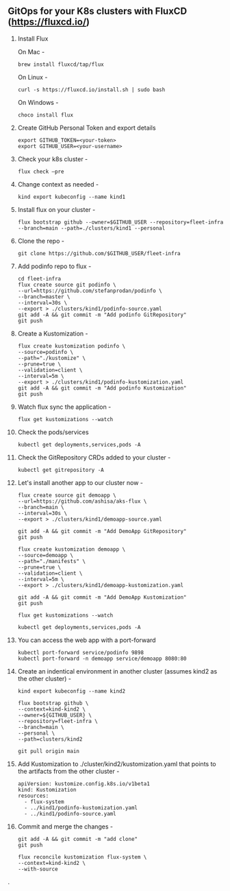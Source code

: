 ## GitOps for your K8s clusters with FluxCD (https://fluxcd.io/)
1.	Install Flux

    On Mac -
    ```
    brew install fluxcd/tap/flux
    ```
    On Linux -
    ```
    curl -s https://fluxcd.io/install.sh | sudo bash
    ```
    On Windows -
    ```
    choco install flux
    ```
2.	Create GitHub Personal Token and export details
    ```
    export GITHUB_TOKEN=<your-token>
    export GITHUB_USER=<your-username>
    ```
3.	Check your k8s cluster -
    ```
    flux check –pre
    ```
4.	Change context as needed -
    ```
    kind export kubeconfig --name kind1
    ```
5.	Install flux on your cluster -
    ```
    flux bootstrap github --owner=$GITHUB_USER --repository=fleet-infra --branch=main --path=./clusters/kind1 --personal
    ```
6.	Clone the repo -
    ```
    git clone https://github.com/$GITHUB_USER/fleet-infra
    ```
7.	Add podinfo repo to flux -
    ```
    cd fleet-infra
    flux create source git podinfo \
    --url=https://github.com/stefanprodan/podinfo \
    --branch=master \
    --interval=30s \
    --export > ./clusters/kind1/podinfo-source.yaml
    git add -A && git commit -m "Add podinfo GitRepository"
    git push
    ```
8.	Create a Kustomization -
    ```
    flux create kustomization podinfo \
    --source=podinfo \
    --path="./kustomize" \
    --prune=true \
    --validation=client \
    --interval=5m \
    --export > ./clusters/kind1/podinfo-kustomization.yaml
    git add -A && git commit -m "Add podinfo Kustomization"
    git push
    ```
9.	Watch flux sync the application -
    ```
    flux get kustomizations --watch
    ```
10.	Check the pods/services
    ```
    kubectl get deployments,services,pods -A
    ```
11. Check the GitRepository CRDs added to your cluster -
    ```
    kubectl get gitrepository -A
    ```
12. Let's install another app to our cluster now -
    ```
    flux create source git demoapp \
    --url=https://github.com/ashisa/aks-flux \
    --branch=main \
    --interval=30s \
    --export > ./clusters/kind1/demoapp-source.yaml
    
    git add -A && git commit -m "Add DemoApp GitRepository"
    git push
    
    flux create kustomization demoapp \
    --source=demoapp \
    --path="./manifests" \
    --prune=true \
    --validation=client \
    --interval=5m \
    --export > ./clusters/kind1/demoapp-kustomization.yaml
    
    git add -A && git commit -m "Add DemoApp Kustomization"
    git push
    
    flux get kustomizations --watch
    
    kubectl get deployments,services,pods -A
    ```
13. You can access the web app with a port-forward
    ```
    kubectl port-forward service/podinfo 9898
    kubectl port-forward -n demoapp service/demoapp 8080:80
    ```
14. Create an indentical environment in another cluster (assumes kind2 as the other cluster) -
    ```
    kind export kubeconfig --name kind2
    
    flux bootstrap github \
    --context=kind-kind2 \
    --owner=${GITHUB_USER} \
    --repository=fleet-infra \
    --branch=main \
    --personal \
    --path=clusters/kind2

    git pull origin main
    ```
15. Add Kustomization to ./cluster/kind2/kustomization.yaml that points to the artifacts from the other cluster -
    ```
    apiVersion: kustomize.config.k8s.io/v1beta1
    kind: Kustomization
    resources:
      - flux-system
      - ../kind1/podinfo-kustomization.yaml
      - ../kind1/podinfo-source.yaml
    ```
16. Commit and merge the changes -
    ```
    git add -A && git commit -m "add clone"
    git push

    flux reconcile kustomization flux-system \
    --context=kind-kind2 \
    --with-source 

    ```
.
